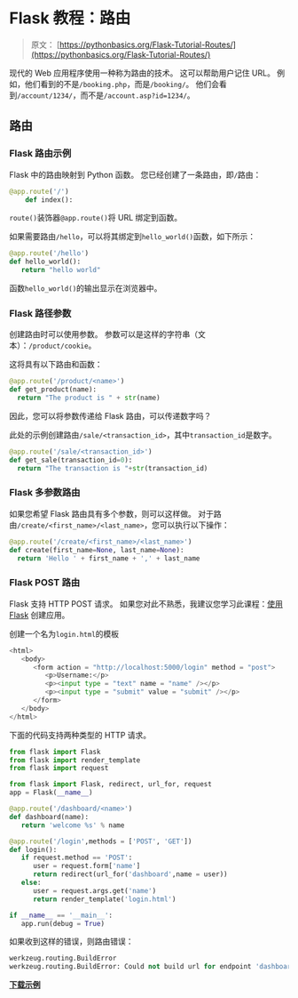 # Flask 教程：路由

> 原文： [https://pythonbasics.org/Flask-Tutorial-Routes/](https://pythonbasics.org/Flask-Tutorial-Routes/)

现代的 Web 应用程序使用一种称为路由的技术。 这可以帮助用户记住 URL。 例如，他们看到的不是`/booking.php`，而是`/booking/`。 他们会看到`/account/1234/`，而不是`/account.asp?id=1234/`。



## 路由

### Flask 路由示例

Flask 中的路由映射到 Python 函数。 您已经创建了一条路由，即`/`路由：

```py
@app.route('/')
    def index():

```

`route()`装饰器`@app.route()`将 URL 绑定到函数。

如果需要路由`/hello`，可以将其绑定到`hello_world()`函数，如下所示：

```py
@app.route('/hello')
def hello_world():
   return "hello world"

```

函数`hello_world()`的输出显示在浏览器中。

### Flask 路径参数

创建路由时可以使用参数。 参数可以是这样的字符串（文本）：`/product/cookie`。

这将具有以下路由和函数：

```py
@app.route('/product/<name>')
def get_product(name):
  return "The product is " + str(name)

```

因此，您可以将参数传递给 Flask 路由，可以传递数字吗？

此处的示例创建路由`/sale/<transaction_id>`，其中`transaction_id`是数字。

```py
@app.route('/sale/<transaction_id>')
def get_sale(transaction_id=0):
  return "The transaction is "+str(transaction_id)

```

### Flask 多参数路由

如果您希望 Flask 路由具有多个参数，则可以这样做。 对于路由`/create/<first_name>/<last_name>`，您可以执行以下操作：

```py
@app.route('/create/<first_name>/<last_name>')
def create(first_name=None, last_name=None):
  return 'Hello ' + first_name + ',' + last_name

```

### Flask POST 路由

Flask 支持 HTTP POST 请求。 如果您对此不熟悉，我建议您学习此课程：[使用 Flask](https://gum.co/IMzBy) 创建应用。

创建一个名为`login.html`的模板

```py
<html>
   <body>
      <form action = "http://localhost:5000/login" method = "post">
         <p>Username:</p>
         <p><input type = "text" name = "name" /></p>
         <p><input type = "submit" value = "submit" /></p>
      </form>
   </body>
</html>

```

下面的代码支持两种类型的 HTTP 请求。

```py
from flask import Flask
from flask import render_template
from flask import request

from flask import Flask, redirect, url_for, request
app = Flask(__name__)

@app.route('/dashboard/<name>')
def dashboard(name):
   return 'welcome %s' % name

@app.route('/login',methods = ['POST', 'GET'])
def login():
   if request.method == 'POST':
      user = request.form['name']
      return redirect(url_for('dashboard',name = user))
   else:
      user = request.args.get('name')
      return render_template('login.html')

if __name__ == '__main__':
   app.run(debug = True)

```

如果收到这样的错误，则路由错误：

```py
werkzeug.routing.BuildError
werkzeug.routing.BuildError: Could not build url for endpoint 'dashboard'. Did you forget to specify values ['name']? 
```

[**下载示例**](https://gum.co/IMzBy)